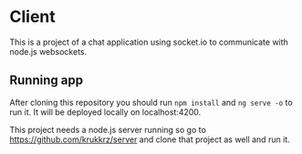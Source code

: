 # Client

This is a project of a chat application using socket.io to communicate with node.js websockets.

## Running app

After cloning this repository you should run `npm install` and `ng serve -o` to run it. It will be deployed locally on localhost:4200.

This project needs a node.js server running so go to https://github.com/krukkrz/server and clone that project as well and run it.
